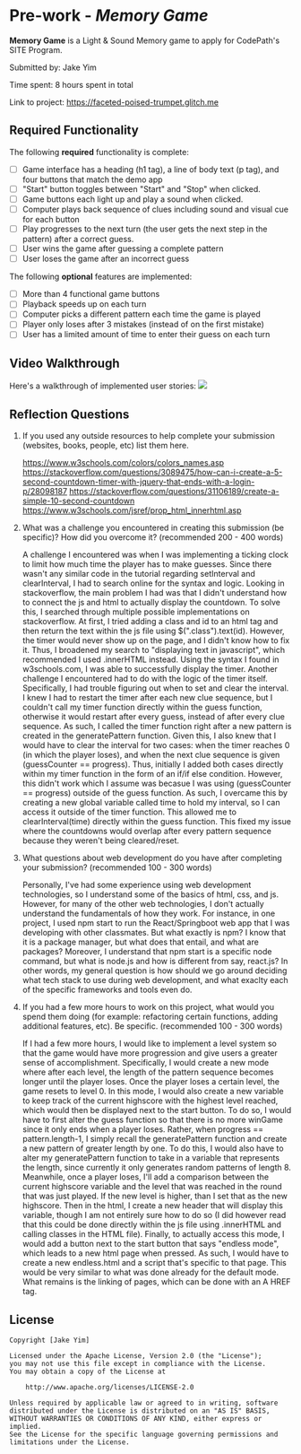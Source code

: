 # Pre-work - *Memory Game*

**Memory Game** is a Light & Sound Memory game to apply for CodePath's SITE Program. 

Submitted by: Jake Yim

Time spent: 8 hours spent in total

Link to project: https://faceted-poised-trumpet.glitch.me

## Required Functionality

The following **required** functionality is complete:

* [ ] Game interface has a heading (h1 tag), a line of body text (p tag), and four buttons that match the demo app
* [ ] "Start" button toggles between "Start" and "Stop" when clicked. 
* [ ] Game buttons each light up and play a sound when clicked. 
* [ ] Computer plays back sequence of clues including sound and visual cue for each button
* [ ] Play progresses to the next turn (the user gets the next step in the pattern) after a correct guess. 
* [ ] User wins the game after guessing a complete pattern
* [ ] User loses the game after an incorrect guess

The following **optional** features are implemented:

* [ ] More than 4 functional game buttons
* [ ] Playback speeds up on each turn
* [ ] Computer picks a different pattern each time the game is played
* [ ] Player only loses after 3 mistakes (instead of on the first mistake)
* [ ] User has a limited amount of time to enter their guess on each turn

## Video Walkthrough

Here's a walkthrough of implemented user stories:
![](your-link-here)


## Reflection Questions
1. If you used any outside resources to help complete your submission (websites, books, people, etc) list them here. 

   https://www.w3schools.com/colors/colors_names.asp
   https://stackoverflow.com/questions/3089475/how-can-i-create-a-5-second-countdown-timer-with-jquery-that-ends-with-a-login-p/28098187
   https://stackoverflow.com/questions/31106189/create-a-simple-10-second-countdown
   https://www.w3schools.com/jsref/prop_html_innerhtml.asp

2. What was a challenge you encountered in creating this submission (be specific)? How did you overcome it? (recommended 200 - 400 words) 

   A challenge I encountered was when I was implementing a ticking clock to limit how much time the player has to make guesses. Since there wasn't any similar code in the tutorial regarding setInterval and clearInterval, I had to search online for the syntax and logic. Looking in stackoverflow, the main problem I had was that I didn't understand how to connect the js and html to actually display the countdown. To solve this, I searched through multiple possible implementations on stackoverflow. At first, I tried adding a class and id to an html tag and then return the text within the js file using $(".class").text(id). However, the timer would never show up on the page, and I didn't know how to fix it. Thus, I broadened my search to "displaying text in javascript", which recommended I used .innerHTML instead. Using the syntax I found in w3schools.com, I was able to successfully display the timer. Another challenge I encountered had to do with the logic of the timer itself. Specifically, I had trouble figuring out when to set and clear the interval. I knew I had to restart the timer after each new clue sequence, but I couldn't call my timer function directly within the guess function, otherwise it would restart after every guess, instead of after every clue sequence. As such, I called the timer function right after a new pattern is created in the generatePattern function. Given this, I also knew that I would have to clear the interval for two cases: when the timer reaches 0 (in which the player loses), and when the next clue sequence is given (guessCounter == progress). Thus, initially I added both cases directly within my timer function in the form of an if/if else condition. However, this didn't work which I assume was becasue I was using (guessCounter == progress) outside of the guess function. As such, I overcame this by creating a new global variable called time to hold my interval, so I can access it outside of the timer function. This allowed me to clearInterval(time) directly within the guess function. This fixed my issue where the countdowns would overlap after every pattern sequence because they weren't being cleared/reset.

3. What questions about web development do you have after completing your submission? (recommended 100 - 300 words) 
   
   Personally, I've had some experience using web development technologies, so I understand some of the basics of html, css, and js. However, for many of the other web technologies, I don't actually understand the fundamentals of how they work. For instance, in one project, I used npm start to run the React/Springboot web app that I was developing with other classmates. But what exactly is npm? I know that it is a package manager, but what does that entail, and what are packages? Moreover, I understand that npm start is a specific node command, but what is node.js and how is different from say, react.js? In other words, my general question is how should we go around deciding what tech stack to use during web development, and what exaclty each of the specific frameworks and tools even do. 

4. If you had a few more hours to work on this project, what would you spend them doing (for example: refactoring certain functions, adding additional features, etc). Be specific. (recommended 100 - 300 words) 

   If I had a few more hours, I would like to implement a level system so that the game would have more progression and give users a greater sense of accomplishment. Specifically, I would create a new mode where after each level, the length of the pattern sequence becomes longer until the player loses. Once the player loses a certain level, the game resets to level 0. In this mode, I would also create a new variable to keep track of the current highscore with the highest level reached, which would then be displayed next to the start button. To do so, I would have to first alter the guess function so that there is no more winGame since it only ends when a player loses. Rather, when progress == pattern.length-1, I simply recall the generatePattern function and create a new pattern of greater length by one. To do this, I would also have to alter my generatePattern function to take in a variable that represents the length, since currently it only generates random patterns of length 8. Meanwhile, once a player loses, I'll add a comparison between the current highscore variable and the level that was reached in the round that was just played. If the new level is higher, than I set that as the new highscore. Then in the html, I create a new header that will display this variable, though I am not entirely sure how to do so (I did however read that this could be done directly within the js file using .innerHTML and calling classes in the HTML file). Finally, to actually access this mode, I would add a button next to the start button that says "endless mode", which leads to a new html page when pressed. As such, I would have to create a new endless.html and a script that's specific to that page. This would be very similar to what was done already for the default mode. What remains is the linking of pages, which can be done with an A HREF tag. 

## License

    Copyright [Jake Yim]

    Licensed under the Apache License, Version 2.0 (the "License");
    you may not use this file except in compliance with the License.
    You may obtain a copy of the License at

        http://www.apache.org/licenses/LICENSE-2.0

    Unless required by applicable law or agreed to in writing, software
    distributed under the License is distributed on an "AS IS" BASIS,
    WITHOUT WARRANTIES OR CONDITIONS OF ANY KIND, either express or implied.
    See the License for the specific language governing permissions and
    limitations under the License.
